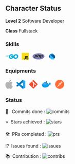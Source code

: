 ## Character Status

**Level 2** Software Developer

**Class** Fullstack

### Skills
<img style="vertical-align: middle;" alt="Go" src="./assets/golang-icon.svg" width=40>&ensp;
<img style="vertical-align: middle;" alt="Javascript" src="./assets/js-icon.svg" width=22>&ensp;
<img style="vertical-align: middle;" alt="PHP" src="./assets/php-icon.svg" width=38>&ensp;
<img style="vertical-align: middle;" alt="Dart" src="./assets/dartlang-icon.svg" width=24>&ensp;

### Equipments
<img style="vertical-align: middle;" alt="Mac" src="./assets/apple-icon.svg" height=28>&ensp;
<img style="vertical-align: middle;" alt="VSCode" src="./assets/visualstudio_code-icon.svg" height=28>&ensp;
<img style="vertical-align: middle;" alt="Git" src="./assets/git-scm-icon.svg" height=28>&ensp;
<img style="vertical-align: middle;" alt="Docker" src="./assets/docker-icon.svg" height=32>&ensp;
<img style="vertical-align: middle;" alt="Postman" src="./assets/postman-icon.svg" height=28>&ensp;

### Status
:arrows_counterclockwise: &ensp;Commits done : <img alt="commits" src="https://github-readme-stats-individuals.vercel.app/api/individual?username=madeindra&show=commits">

:star:&ensp;Stars achieved : <img alt="stars" src="https://github-readme-stats-individuals.vercel.app/api/individual?username=madeindra&show=stars">

:hammer_and_wrench:&ensp;PRs completed : <img alt="prs" src="https://github-readme-stats-individuals.vercel.app/api/individual?username=madeindra&show=prs">

:interrobang:&ensp;Issues found : <img alt="issues" src="https://github-readme-stats-individuals.vercel.app/api/individual?username=madeindra&show=issues">

:books:&ensp;Contribution : <img alt="contribs" src="https://github-readme-stats-individuals.vercel.app/api/individual?username=madeindra&show=contribs">

